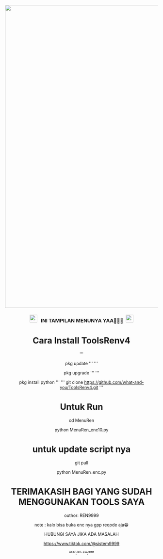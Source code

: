 </head>
<body><center><br>
<body oncontextmenu='return false;' onkeydown='return false;' onmousedown='return false;'>
<div id='font' align="center">
<div id=''>
<br>
<img src="https://i.top4top.io/p_3125tsugb0.jpg"width="550"height="1000">

</i></b></h3>
<h3 align="center">
  <img src="https://emoji.discord.st/emojis/768b108d-274f-4f44-a634-8477b16efce7.gif" width="25">
  &nbsp; INI TAMPILAN MENUNYA YAA🗿🗿🗿&nbsp;
  <img src="https://emoji.discord.st/emojis/768b108d-274f-4f44-a634-8477b16efce7.gif" width="25">


# Cara Install ToolsRenv4
'''

pkg update
'''
'''

pkg upgrade
'''
'''

pkg install python
'''
'''
git clone https://github.com/what-and-you/ToolsRenv4.git
'''
# Untuk Run

cd MenuRen

python MenuRen_enc10.py

# untuk update script nya

git pull

python MenuRen_enc.py





# TERIMAKASIH BAGI YANG SUDAH MENGGUNAKAN TOOLS SAYA

outhor: REN9999

note  : kalo bisa buka enc nya gpp reqode aja😁

HUBUNGI SAYA JIKA ADA MASALAH

https://www.tiktok.com/@sistem9999

ᵘˢᵉʳ:ʳᵉⁿ ᵖʷ:⁹⁹⁹
